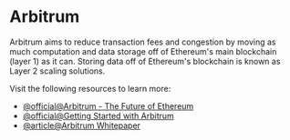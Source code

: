 # Arbitrum

Arbitrum aims to reduce transaction fees and congestion by moving as much computation and data storage off of Ethereum's main blockchain (layer 1) as it can. Storing data off of Ethereum's blockchain is known as Layer 2 scaling solutions.

Visit the following resources to learn more:

- [@official@Arbitrum - The Future of Ethereum](https://arbitrum.io/)
- [@official@Getting Started with Arbitrum](https://docs.arbitrum.io/welcome/get-started)
- [@article@Arbitrum Whitepaper](https://www.usenix.org/system/files/conference/usenixsecurity18/sec18-kalodner.pdf)